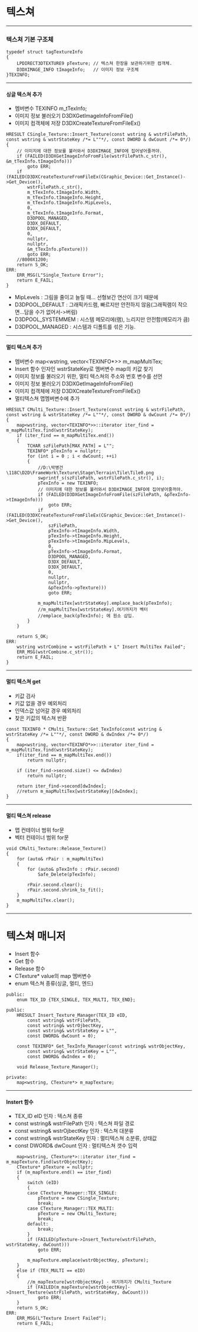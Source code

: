 # 텍스쳐 
***
### 텍스쳐 기본 구조체
```
typedef struct tagTextureInfo
{
	LPDIRECT3DTEXTURE9 pTexture; // 텍스쳐 한장을 보관하기위한 컴객체. 
	D3DXIMAGE_INFO tImageInfo;   // 이미지 정보 구조체
}TEXINFO;
```
***
#### 싱글 텍스쳐 추가
- 멤버변수 	TEXINFO m_tTexInfo;
- 이미지 정보 불러오기 D3DXGetImageInfoFromFile()
- 이미지 컴객체에 저장 D3DXCreateTextureFromFileEx()
```
HRESULT CSingle_Texture::Insert_Texture(const wstring & wstrFilePath, const wstring & wstrStateKey /*= L""*/, const DWORD & dwCount /*= 0*/)
{
	// 이미지에 대한 정보를 불러와서 D3DXIMAGE_INFO에 집어넣어줄꺼야. 
	if (FAILED(D3DXGetImageInfoFromFile(wstrFilePath.c_str(), &m_tTexInfo.tImageInfo)))
		goto ERR; 
	if (FAILED(D3DXCreateTextureFromFileEx(CGraphic_Device::Get_Instance()->Get_Device(),
		wstrFilePath.c_str(),
		m_tTexInfo.tImageInfo.Width,
		m_tTexInfo.tImageInfo.Height,
		m_tTexInfo.tImageInfo.MipLevels,
		0,
		m_tTexInfo.tImageInfo.Format,
		D3DPOOL_MANAGED,
		D3DX_DEFAULT,
		D3DX_DEFAULT,
		0,
		nullptr,
		nullptr,
		&m_tTexInfo.pTexture)))
		goto ERR;
	//8000X1200; 
	return S_OK; 
ERR:
	ERR_MSG(L"Single_Texture Error"); 
	return E_FAIL;
}
```
- MipLevels : 그림을 줄이고 늘릴 때... 선형보간 연산이 크기 때문에
- D3DPOOL_DEFAULT : 그래픽카드램, 빠르지만 안전하지 않음(그래픽램이 작으면...담을 수가 없어서->버림)
- D3DPOOL_SYSTEMMEM : 시스템 메모리에(램), 느리지만 안전함(메모리가 큼)
- D3DPOOL_MANAGED : 시스템과 디폴트를 섞은 기능.
***
#### 멀티 텍스쳐 추가
- 멤버변수 map<wstring, vector<TEXINFO*>> m_mapMultiTex;
- Insert 함수 인자인 wstrStateKey로 멤버변수 map의 키값 찾기
- 이미지 정보를 불러오기 위한, 멀티 텍스쳐의 주소와 번호 변수를 선언
- 이미지 정보 불러오기 D3DXGetImageInfoFromFile()
- 이미지 컴객체에 저장 D3DXCreateTextureFromFileEx()
- 멀티텍스쳐 맵멤버변수에 추가
```
HRESULT CMulti_Texture::Insert_Texture(const wstring & wstrFilePath, const wstring & wstrStateKey /*= L""*/, const DWORD & dwCount /*= 0*/)
{
	map<wstring, vector<TEXINFO*>>::iterator iter_find = m_mapMultiTex.find(wstrStateKey);
	if (iter_find == m_mapMultiTex.end())
	{
		TCHAR szFilePath[MAX_PATH] = L""; 
		TEXINFO* pTexInfo = nullptr; 
		for (int i = 0 ; i < dwCount; ++i)
		{
			//D:\박병건\118C\D2D\FrameWork\Texture\Stage\Terrain\Tile\Tile0.png
			swprintf_s(szFilePath, wstrFilePath.c_str(), i);
			pTexInfo = new TEXINFO; 
			// 이미지에 대한 정보를 불러와서 D3DXIMAGE_INFO에 집어넣어줄꺼야. 
			if (FAILED(D3DXGetImageInfoFromFile(szFilePath, &pTexInfo->tImageInfo)))
				goto ERR;
			if (FAILED(D3DXCreateTextureFromFileEx(CGraphic_Device::Get_Instance()->Get_Device(),
				szFilePath,
				pTexInfo->tImageInfo.Width,
				pTexInfo->tImageInfo.Height,
				pTexInfo->tImageInfo.MipLevels,
				0,
				pTexInfo->tImageInfo.Format,
				D3DPOOL_MANAGED,
				D3DX_DEFAULT,
				D3DX_DEFAULT,
				0,
				nullptr,
				nullptr,
				&pTexInfo->pTexture)))
				goto ERR;
			
			m_mapMultiTex[wstrStateKey].emplace_back(pTexInfo); 
			//m_mapMultiTex[wstrStateKey].여기까지가 벡터 
			//emplace_back(pTexInfo); 에 원소 삽입. 
		}
	}

	return S_OK;
ERR:
	wstring wstrCombine = wstrFilePath + L" Insert MultiTex Failed";
	ERR_MSG(wstrCombine.c_str());
	return E_FAIL; 
}
```
***
#### 멀티 텍스쳐 get
- 키값 검사 
- 키값 없을 경우 예외처리
- 인덱스값 넘어갈 경우 예외처리
- 찾은 키값의 텍스쳐 반환
```
const TEXINFO * CMulti_Texture::Get_TexInfo(const wstring & wstrStateKey /*= L""*/, const DWORD & dwIndex /*= 0*/)
{
	map<wstring, vector<TEXINFO*>>::iterator iter_find = m_mapMultiTex.find(wstrStateKey); 
	if(iter_find == m_mapMultiTex.end())
		return nullptr;

	if (iter_find->second.size() <= dwIndex)
		return nullptr; 

	return iter_find->second[dwIndex];
	//return m_mapMultiTex[wstrStateKey][dwIndex];
}
```
***
#### 멀티 텍스쳐 release
- 맵 컨테이너 범위 for문
- 벡터 컨테이너 범위 for문
```
void CMulti_Texture::Release_Texture()
{
	for (auto& rPair : m_mapMultiTex)
	{
		for (auto& pTexInfo : rPair.second)
			Safe_Delete(pTexInfo); 
		
		rPair.second.clear(); 
		rPair.second.shrink_to_fit(); 
	}
	m_mapMultiTex.clear(); 
}
```
***
# 텍스쳐 매니저
- Insert 함수
- Get 함수
- Release 함수
- CTexture* value의 map 멤버변수
- enum 텍스쳐 종류(싱글, 멀티, 엔드)
```
public:
	enum TEX_ID {TEX_SINGLE, TEX_MULTI, TEX_END};
	
public:
	HRESULT Insert_Texture_Manager(TEX_ID eID,
		const wstring& wstrFilePath,
		const wstring& wstrOjbectKey,
		const wstring& wstrStateKey = L"",
		const DWORD& dwCount = 0);

	const TEXINFO* Get_TexInfo_Manager(const wstring& wstrObjectKey,
		const wstring& wstrStateKey = L"",
		const DWORD& dwIndex = 0);

	void Release_Texture_Manager(); 
	
private:
	map<wstring, CTexture*> m_mapTexture; 
```
***
#### Instert 함수
- TEX_ID eID 인자				: 텍스쳐 종류
- const wstring& wstrFilePath 인자	: 텍스쳐 파일 경로
- const wstring& wstrOjbectKey 인자	: 텍스쳐 대분류
- const wstring& wstrStateKey 인자	: 멀티텍스쳐 소분류, 상태값
- const DWORD& dwCount 인자		: 멀티텍스쳐 갯수 입력
```
	map<wstring, CTexture*>::iterator iter_find = m_mapTexture.find(wstrObjectKey);
	CTexture* pTexture = nullptr; 
	if (m_mapTexture.end() == iter_find)
	{
		switch (eID)
		{
		case CTexture_Manager::TEX_SINGLE:
			pTexture = new CSingle_Texture;
			break;
		case CTexture_Manager::TEX_MULTI:
			pTexture = new CMulti_Texture; 
			break;
		default:
			break;
		}
		if (FAILED(pTexture->Insert_Texture(wstrFilePath, wstrStateKey, dwCount)))
			goto ERR; 

		m_mapTexture.emplace(wstrObjectKey, pTexture);
	}
	else if (TEX_MULTI == eID)
	{
		//m_mapTexture[wstrObjectKey] - 여기까지가 CMulti_Texture 
		if (FAILED(m_mapTexture[wstrObjectKey]->Insert_Texture(wstrFilePath, wstrStateKey, dwCount)))
			goto ERR; 
	}
	return S_OK;
ERR:
	ERR_MSG(L"Texture Insert Failed"); 
	return E_FAIL; 
```














